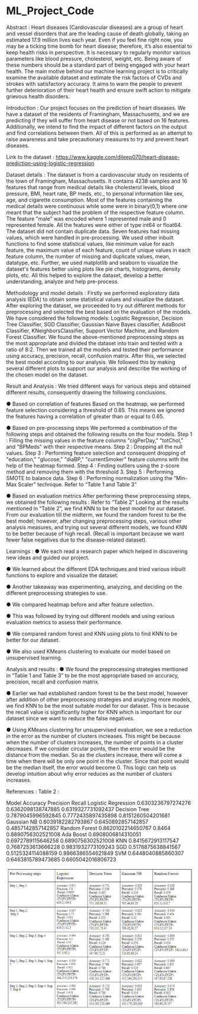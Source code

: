 # ML_Project_Code

Abstract :
Heart diseases (Cardiovascular diseases) are a group of heart and vessel disorders that are the leading cause of death globally, taking an estimated 17.9 million lives each year. Even if you feel fine right now, you may be a ticking time bomb for heart disease; therefore, it’s also essential to keep health risks in perspective. It is necessary to
regularly monitor various parameters like blood pressure, cholesterol, weight, etc. Being aware of these numbers should be a standard part of being engaged with your heart health. The main motive behind our machine learning project is to critically examine the available dataset and estimate the risk factors of CVDs and strokes with satisfactory accuracy. It aims to warn the people to prevent further deterioration of their heart health and ensure swift action to mitigate grievous health disorders.

Introduction :
Our project focuses on the prediction of heart diseases. We have a dataset of the residents of Framingham, Massachusetts, and we are predicting if they will suffer from heart disease or not based on 16 features. Additionally, we intend to find the impact of different factors on the output and find correlations between them. All of this is
performed as an attempt to raise awareness and take precautionary measures to try and prevent heart diseases.

Link to the dataset : https://www.kaggle.com/dileep070/heart-disease-prediction-using-logistic-regression

Dataset details : 
The dataset is from a cardiovascular study on residents of the town of Framingham, Massachusetts. It contains 4238 samples and 16 features that range from medical details like
cholesterol levels, blood pressure, BMI, heart rate, BP meds, etc., to personal information like sex, age, and cigarette consumption. Most of the features containing the medical
details were continuous while some were in binary(0,1) where one meant that the subject had the problem of the respective feature column. The feature "male" was encoded where 1 represented male and 0 represented female. All the features were either of type int64 or float64. The dataset did not contain duplicate data. Seven features had missing values, which were handled in pre-processing. We used other inbuilt functions to find some statistical values, like minimum value for each feature, the maximum value of each feature, count of unique values in each feature column, the number of missing and duplicate values, mean, datatype, etc. Further, we used matplotlib and seaborn to visualize the dataset's features better using plots like pie charts, histograms, density plots, etc. All this helped to explore the dataset, develop a better understanding, analyze and help pre-process.

Methodology and model details :
Firstly we performed exploratory data analysis (EDA) to obtain some statistical values and visualize the dataset. After exploring the dataset, we proceeded to try out different methods for preprocessing and selected the best based on the evaluation of the models. We have considered the following models: Logistic Regression, Decision Tree Classifier, SGD Classifier, Gaussian Naive Bayes classifier, AdaBoost Classifier, KNeighborsClassifier, Support Vector Machine, and Random Forest Classifier. We found the above-mentioned
preprocessing steps as the most appropriate and divided the dataset into train and tested with a ratio of 8:2. Then we trained all the models and tested their performance using
accuracy, precision, recall, confusion matrix. After this, we selected the best model according to our analysis. We followed this by making several different plots to support our analysis and describe the working of the chosen model on the dataset.

Result and Analysis :
We tried different ways for various steps and
obtained different results, consequently
drawing the following conclusions.

● Based on correlation of features
  Based on the heatmap, we performed feature selection considering a threshold of 0.65. This means we ignored the features having a correlation of greater than or equal to 0.65.
  
● Based on pre-processing steps
  We performed a combination of the following steps and obtained the following results on the four models.
  Step 1 :
  Filling the missing values in the feature columns "cigPerDay," "totChol," and "BPMeds" with their respective means.
  Step 2 :
  Dropping all the null values.
  Step 3 :
  Performing feature selection and consequent dropping of "education," "glucose," "diaBP," "currentSmoker" feature columns with the help of the heatmap formed.
  Step 4 :
  Finding outliers using the z-score method and removing them with the threshold 3.
  Step 5 :
  Performing SMOTE to balance data.
  Step 6 :
  Performing normalization using the "Min-Max Scaler" technique.
  Refer to “Table 1 and Table 3”

● Based on evaluation metrics
  After performing these preprocessing steps, we obtained the following results :
  Refer to “Table 2”
  Looking at the results mentioned in “Table 2”, we find KNN to be the best model for our dataset. From our evaluation till the midterm, we found the random forest to be the       best model; however, after changing preprocessing steps, various other analysis measures, and trying out several different models, we found KNN to be better because of high     recall. (Recall is important because we want fewer false negatives due to the disease-related dataset).
  
 Learnings :
● We each read a research paper which helped in discovering new ideas and guided our project.
  
● We learned about the different EDA techniques and tried various inbuilt functions to explore and visualize the dataset.
  
● Another takeaway was experimenting, analyzing, and deciding on the different preprocessing strategies to use.
  
● We compared heatmap before and after feature selection.
  
● This was followed by trying out different models and using various evaluation metrics to assess their performance.
  
● We compared random forest and KNN using plots to find KNN to be better for our dataset.
  
● We also used KMeans clustering to evaluate our model based on unsupervised learning.
  
 Analysis and results :
 ● We found the preprocessing strategies mentioned in “Table 1 and Table 3” to be the most appropriate based on accuracy, precision, recall and confusion matrix.
  
● Earlier we had established random forest to be the best model, however after addition of other preprocessing strategies and analyzing more models, we find KNN to be the most     suitable model for our dataset. This is because the recall value is significantly higher for KNN which is important for our dataset since we want to reduce the false             negatives.

● Using KMeans clustering for unsupervised evaluation, we see a reduction in the error as the number of clusters increases. This might be because when the number of clusters       increases, the number of points in a cluster decreases. If we consider circular points, then the error would be the distance from the median. So as the clusters increase,       there will come a time when there will be only one point in the cluster. Since that point would be the median itself, the error would become 0. This logic can help us develop   intuition about why error reduces as the number of clusters increases.

References :
Table 2 :

Model                         Accuracy                        Precision                     Recall
Logistic Regression       0.6303236797274276              0.6362098138747885          0.6319327731092437
Decision Tree             0.7879045996592845              0.7772435897435898          0.8151260504201681
Gaussian NB               0.6039182282793867              0.6450892857142857          0.4857142857142857
Random Forest             0.8620102214650767              0.8464                      0.8890756302521008
Ada Boost                 0.6908006814310051              0.6972789115646258          0.6890756302521008
KNN                       0.8415672913117547              0.7687253613666228          0.9831932773109243
SGD                       0.5178875638841567              0.5125324114088159          0.9966386554621849
SVM                       0.6448040885860307              0.6463815789473685          0.6605042016806723

![alt text](https://github.com/smiti19112/ML_Project_Code/blob/Tables/table1.png)
